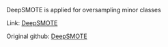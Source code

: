 DeepSMOTE is applied for oversampling minor classes

Link: [DeepSMOTE](https://ieeexplore.ieee.org/abstract/document/9694621)

Original github: [DeepSMOTE](https://github.com/dd1github/DeepSMOTE/tree/main)